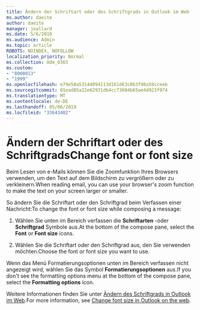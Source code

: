 ```yaml
---
title: Ändern der Schriftart oder des Schriftgrads in Outlook im Web
ms.author: daeite
author: daeite
manager: joallard
ms.date: 5/6/2019
ms.audience: Admin
ms.topic: article
ROBOTS: NOINDEX, NOFOLLOW
localization_priority: Normal
ms.collection: Adm_O365
ms.custom:
- "8000013"
- "1999"
ms.openlocfilehash: e79e58a53144094113d161d63c0b3f98a59cceeb
ms.sourcegitcommit: 01ead85a22e62931db4cc73604b65ae4d923f974
ms.translationtype: MT
ms.contentlocale: de-DE
ms.lasthandoff: 05/06/2019
ms.locfileid: "33643402"
---
```

# <a name="change-font-or-font-size"></a><span data-ttu-id="2fd7c-102">Ändern der Schriftart oder des Schriftgrads</span><span class="sxs-lookup"><span data-stu-id="2fd7c-102">Change font or font size</span></span>

<span data-ttu-id="2fd7c-103">Beim Lesen von e-Mails können Sie die Zoomfunktion Ihres Browsers verwenden, um den Text auf dem Bildschirm zu vergrößern oder zu verkleinern.</span><span class="sxs-lookup"><span data-stu-id="2fd7c-103">When reading email, you can use your browser's zoom function to make the text on your screen larger or smaller.</span></span>
  
<span data-ttu-id="2fd7c-104">So ändern Sie die Schriftart oder den Schriftgrad beim Verfassen einer Nachricht:</span><span class="sxs-lookup"><span data-stu-id="2fd7c-104">To change the font or font size while composing a message:</span></span>
  
1. <span data-ttu-id="2fd7c-105">Wählen Sie unten im Bereich verfassen die **Schriftarten** -oder **Schriftgrad** Symbole aus.</span><span class="sxs-lookup"><span data-stu-id="2fd7c-105">At the bottom of the compose pane, select the **Font** or **Font size** icons.</span></span>
    
2. <span data-ttu-id="2fd7c-106">Wählen Sie die Schriftart oder den Schriftgrad aus, den Sie verwenden möchten.</span><span class="sxs-lookup"><span data-stu-id="2fd7c-106">Choose the font or font size you want to use.</span></span>
    
<span data-ttu-id="2fd7c-107">Wenn das Menü Formatierungsoptionen unten im Bereich verfassen nicht angezeigt wird, wählen Sie das Symbol **Formatierungsoptionen** aus.</span><span class="sxs-lookup"><span data-stu-id="2fd7c-107">If you don't see the formatting options menu at the bottom of the compose pane, select the **Formatting options** icon.</span></span>
  
<span data-ttu-id="2fd7c-108">Weitere Informationen finden Sie unter [Ändern des Schriftgrads in Outlook im Web](https://support.office.com/article/43a2137f-8c3c-46df-af4a-73a12c9bb86e).</span><span class="sxs-lookup"><span data-stu-id="2fd7c-108">For more information, see [Change font size in Outlook on the web](https://support.office.com/article/43a2137f-8c3c-46df-af4a-73a12c9bb86e).</span></span>